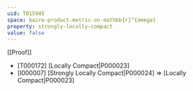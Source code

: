 ```yaml
---
uid: T015945
space: baire-product-metric-on-mathbb{r}^{omega}
property: strongly-locally-compact
value: false
---
```

[[Proof]]

* [T000172] [Locally Compact|P000023]
* [I000007] [Strongly Locally Compact|P000024] => [Locally Compact|P000023]

